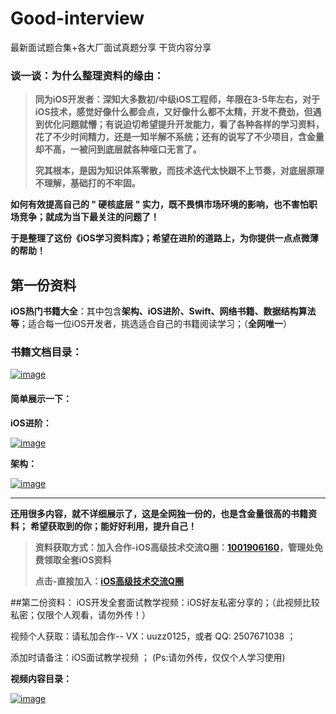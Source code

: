 # Good-interview
最新面试题合集+各大厂面试真题分享
干货内容分享

### [](https://github.com/uzi-yyds-code/IOS-reverse-security#%E8%B0%88%E4%B8%80%E8%B0%88%E4%B8%BA%E4%BB%80%E4%B9%88%E6%95%B4%E7%90%86%E8%B5%84%E6%96%99%E7%9A%84%E7%BC%98%E7%94%B1)谈一谈：为什么整理资料的缘由：

> **同为iOS开发者：深知大多数初/中级iOS工程师，年限在3-5年左右，对于iOS技术，感觉好像什么都会点，又好像什么都不太精，开发不费劲，但遇到优化问题就懵；有说迫切希望提升开发能力，看了各种各样的学习资料，花了不少时间精力，还是一知半解不系统；还有的说写了不少项目，含金量却不高，一被问到底层就各种哑口无言了。**
> 
> **究其根本，是因为知识体系零散，而技术迭代太快跟不上节奏，对底层原理不理解，基础打的不牢固。**

**如何有效提高自己的 " 硬核底层 " 实力，既不畏惧市场环境的影响，也不害怕职场竞争；就成为当下最关注的问题了！**

**于是整理了这份《iOS学习资料库》；希望在进阶的道路上，为你提供一点点微薄的帮助！**

## [](https://github.com/uzi-yyds-code/IOS-reverse-security#%E7%AC%AC%E4%B8%80%E4%BB%BD%E8%B5%84%E6%96%99)第一份资料

**iOS热门书籍大全**：其中包含**架构、iOS进阶、Swift、网络书籍、数据结构算法等**；适合每一位iOS开发者，挑选适合自己的书籍阅读学习；（**全网唯一**）

### [](https://github.com/uzi-yyds-code/IOS-reverse-security#%E4%B9%A6%E7%B1%8D%E6%96%87%E6%A1%A3%E7%9B%AE%E5%BD%95)[](https://github.com/LGBamboo/iOS-Mark#%E4%B9%A6%E7%B1%8D%E6%96%87%E6%A1%A3%E7%9B%AE%E5%BD%95)书籍文档目录：

[![image](https://upload-images.jianshu.io/upload_images/19704571-cf28169e583c9ea9?imageMogr2/auto-orient/strip%7CimageView2/2/w/1240)](https://camo.githubusercontent.com/e43badb5a51ba214628aa241dd8440973b9e5a4c342e99e7843b0efd802ff99c/68747470733a2f2f75706c6f61642d696d616765732e6a69616e7368752e696f2f75706c6f61645f696d616765732f31333237373233352d626330633435613934393665626632382e706e673f696d6167654d6f6772322f6175746f2d6f7269656e742f7374726970253743696d61676556696577322f322f772f31323430) 

#### [](https://github.com/uzi-yyds-code/IOS-reverse-security#%E7%AE%80%E5%8D%95%E5%B1%95%E7%A4%BA%E4%B8%80%E4%B8%8B)[](https://github.com/LGBamboo/iOS-Mark#%E7%AE%80%E5%8D%95%E5%B1%95%E7%A4%BA%E4%B8%80%E4%B8%8B)简单展示一下：

**iOS进阶：**

[![image](https://upload-images.jianshu.io/upload_images/19704571-b17d8eee9230ae0b?imageMogr2/auto-orient/strip%7CimageView2/2/w/1240)](https://camo.githubusercontent.com/046fcd6045ea6e63140888707bcb2c5ae17335d7150594d4d8b53432f3f3f310/68747470733a2f2f75706c6f61642d696d616765732e6a69616e7368752e696f2f75706c6f61645f696d616765732f31333237373233352d323164383737313437333933343333662e706e673f696d6167654d6f6772322f6175746f2d6f7269656e742f7374726970253743696d61676556696577322f322f772f31323430) 

**架构：**

[![image](https://upload-images.jianshu.io/upload_images/19704571-d001d84aee082cb6?imageMogr2/auto-orient/strip%7CimageView2/2/w/1240)](https://camo.githubusercontent.com/bf7fbf93a0e19071f190b3c934d5b8c595a7bcb8b9f235d7aafc34a22a6f4caa/68747470733a2f2f75706c6f61642d696d616765732e6a69616e7368752e696f2f75706c6f61645f696d616765732f31333237373233352d373037616436396536363764376461342e706e673f696d6167654d6f6772322f6175746f2d6f7269656e742f7374726970253743696d61676556696577322f322f772f31323430) 

* * *

**还用很多内容，就不详细展示了，这是全网独一份的，也是含金量很高的书籍资料；** **希望获取到的你；能好好利用，提升自己！**

> **资料获取方式：加入合作-iOS高级技术交流Q圈：[1001906160](https://jq.qq.com/?_wv=1027&k=1SyOgcHA)，管理处免费领取全套iOS资料**
> 
> **点击-直接加入：[iOS高级技术交流Q圈](https://jq.qq.com/?_wv=1027&k=1SyOgcHA)**

##第二份资料： iOS开发全套面试教学视频：iOS好友私密分享的；（此视频比较私密；仅限个人观看，请勿外传！）

视频个人获取：请私加合作-- VX：uuzz0125，或者 QQ: 2507671038 ；

添加时请备注：iOS面试教学视频 ； (Ps:请勿外传，仅仅个人学习使用)

**视频内容目录：**

[![image](https://upload-images.jianshu.io/upload_images/19704571-5fecca6d7943f96e?imageMogr2/auto-orient/strip%7CimageView2/2/w/1240)](https://camo.githubusercontent.com/172bdbbd2c9eb6013f2823bdc356ac5aa02ff0c05203ea538720b12f9fe3161f/68747470733a2f2f75706c6f61642d696d616765732e6a69616e7368752e696f2f75706c6f61645f696d616765732f31333237373233352d356463663438346366376136663737362e706e673f696d6167654d6f6772322f6175746f2d6f7269656e742f7374726970253743696d61676556696577322f322f772f31323430)
